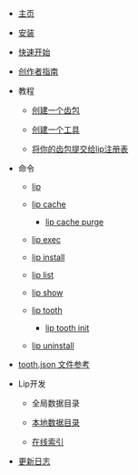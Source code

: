 - [主页](README.md)

- [安装](installation.md)

- [快速开始](getting_started.md)

- [创作者指南](creator_s_guide.md)

- 教程

  - [创建一个齿包](tutorials/create_a_lip_tooth.md)

  - [创建一个工具](tutorials/create_a_tool.md)
  
  - [将你的齿包提交给lip注册表](tutorials/submit_your_tooth_to_lip_registry.md)

- 命令

  - [lip](commands/lip.md)

  - [lip cache](commands/lip_cache.md)

    - [lip cache purge](commands/lip_cache_purge.md)  
    
  - [lip exec](commands/lip_exec.md)

  - [lip install](commands/lip_install.md)

  - [lip list](commands/lip_list.md)

  - [lip show](commands/lip_show.md)

  - [lip tooth](commands/lip_tooth.md)

    - [lip tooth init](commands/lip_tooth_init.md)

  - [lip uninstall](commands/lip_uninstall.md)

- [tooth.json 文件参考](tooth_json_file_reference.md)

- Lip开发

  - 全局数据目录

  - [本地数据目录](maintenance/local_data_directory.md)
  
  - [在线索引](maintenance/registry.md)

- [更新日志](https://github.com/LiteLDev/Lip/blob/main/CHANGELOG.md)
